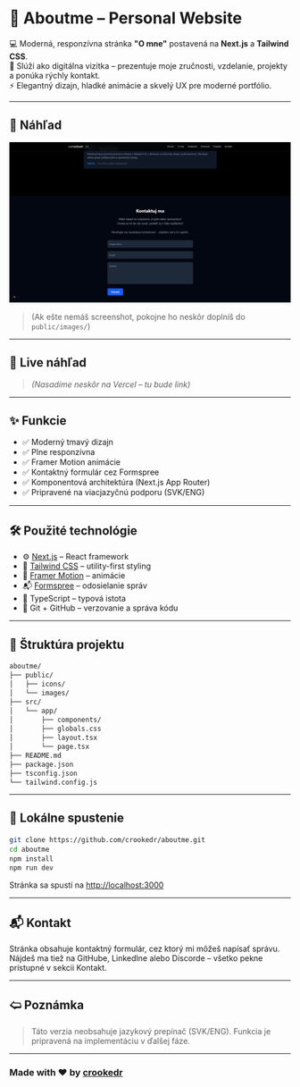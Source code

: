 # 👤 Aboutme – Personal Website

💻 Moderná, responzívna stránka **"O mne"** postavená na **Next.js** a **Tailwind CSS**.  
🎯 Slúži ako digitálna vizitka – prezentuje moje zručnosti, vzdelanie, projekty a ponúka rýchly kontakt.  
⚡️ Elegantný dizajn, hladké animácie a skvelý UX pre moderné portfólio.

---

## 📸 Náhľad

![Screenshot Preview](./public/images/aboutme-screenshot.png)

> (Ak ešte nemáš screenshot, pokojne ho neskôr doplníš do `public/images/`)

---

## 🚀 Live náhľad

> *(Nasadíme neskôr na Vercel – tu bude link)*

---

## ✨ Funkcie

- ✅ Moderný tmavý dizajn  
- ✅ Plne responzívna  
- ✅ Framer Motion animácie  
- ✅ Kontaktný formulár cez Formspree  
- ✅ Komponentová architektúra (Next.js App Router)  
- ✅ Pripravené na viacjazyčnú podporu (SVK/ENG)

---

## 🛠 Použité technológie

- ⚙️ [Next.js](https://nextjs.org/) – React framework  
- 🎨 [Tailwind CSS](https://tailwindcss.com/) – utility-first styling  
- 🎥 [Framer Motion](https://www.framer.com/motion/) – animácie  
- 📬 [Formspree](https://formspree.io/) – odosielanie správ  
- 🧠 TypeScript – typová istota  
- 🧰 Git + GitHub – verzovanie a správa kódu

---

## 📂 Štruktúra projektu

```
aboutme/
├── public/
│   ├── icons/
│   └── images/
├── src/
│   └── app/
│       ├── components/
│       ├── globals.css
│       ├── layout.tsx
│       └── page.tsx
├── README.md
├── package.json
├── tsconfig.json
└── tailwind.config.js
```

---

## 🧪 Lokálne spustenie

```bash
git clone https://github.com/crookedr/aboutme.git
cd aboutme
npm install
npm run dev
```

Stránka sa spustí na [http://localhost:3000](http://localhost:3000)

---

## 📬 Kontakt

Stránka obsahuje kontaktný formulár, cez ktorý mi môžeš napísať správu.  
Nájdeš ma tiež na GitHube, LinkedIne alebo Discorde – všetko pekne prístupné v sekcii Kontakt.

---

## 🢨 Poznámka

> Táto verzia neobsahuje jazykový prepínač (SVK/ENG). Funkcia je pripravená na implementáciu v ďalšej fáze.

---

### Made with ❤️ by [crookedr](https://github.com/crookedr)
